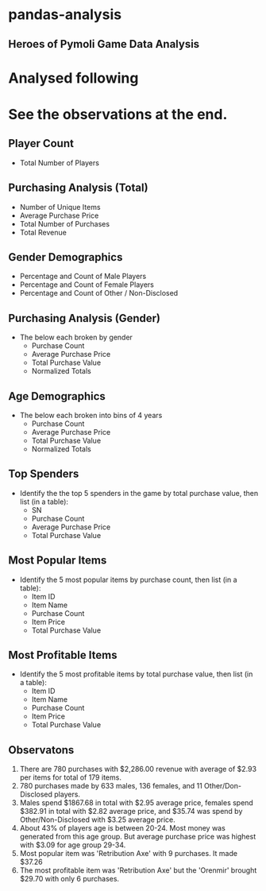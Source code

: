 # pandas-analysis 

## Heroes of Pymoli Game Data Analysis

# Analysed following
# See the observations at the end. 

## Player Count

* Total Number of Players


## Purchasing Analysis (Total)

* Number of Unique Items
* Average Purchase Price
* Total Number of Purchases
* Total Revenue

## Gender Demographics

* Percentage and Count of Male Players
* Percentage and Count of Female Players
* Percentage and Count of Other / Non-Disclosed

## Purchasing Analysis (Gender)

* The below each broken by gender
  * Purchase Count
  * Average Purchase Price
  * Total Purchase Value
  * Normalized Totals

## Age Demographics

* The below each broken into bins of 4 years 
  * Purchase Count
  * Average Purchase Price
  * Total Purchase Value
  * Normalized Totals

## Top Spenders

* Identify the the top 5 spenders in the game by total purchase value, then list (in a table):
  * SN
  * Purchase Count
  * Average Purchase Price
  * Total Purchase Value

## Most Popular Items

* Identify the 5 most popular items by purchase count, then list (in a table):
  * Item ID
  * Item Name
  * Purchase Count
  * Item Price
  * Total Purchase Value

## Most Profitable Items

* Identify the 5 most profitable items by total purchase value, then list (in a table):
  * Item ID
  * Item Name
  * Purchase Count
  * Item Price
  * Total Purchase Value

## Observatons 

1.	There are 780 purchases with $2,286.00 revenue with average of $2.93 per items for total of 179 items. 
2.	780 purchases made by 633 males, 136 females, and 11 Other/Don-Disclosed players. 
3.	Males spend $1867.68 in total with $2.95 average price, females spend $382.91 in total with $2.82 average price, and $35.74 was spend by Other/Non-Disclosed with $3.25 average price. 
4.	About 43% of players age is between 20-24. Most money was generated from this age group. But average purchase price was highest with $3.09 for age group 29-34. 
5.	Most popular item was 'Retribution Axe' with 9 purchases. It made $37.26
6.	The most profitable item was 'Retribution Axe' but the 'Orenmir' brought $29.70 with only 6 purchases. 


